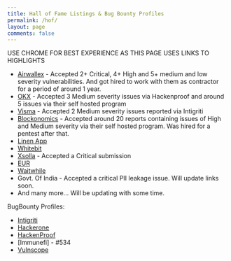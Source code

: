 ```yaml
---
title: Hall of Fame Listings & Bug Bounty Profiles
permalink: /hof/
layout: page
comments: false
---
```


USE CHROME FOR BEST EXPERIENCE AS THIS PAGE USES LINKS TO HIGHLIGHTS

- [Airwallex](https://medium.com/airwallex-engineering/a-pragmatic-guide-to-building-your-bug-bounty-program-e328b7492c67#:~:text=Enter%2C%20Siddharth.,his%20university%20fees.) - Accepted 2+ Critical, 4+ High and 5+ medium and low severity vulnerabilities. And got hired to work with them as contractor for a period of around 1 year.
- [OKX](https://hackenproof.com/okx-1/okx/influencers#:~:text=1-,Siddharth%20Bharadwaj,-%40SiddharthBharadwaj) - Accepted 3 Medium severity issues via Hackenproof and around 5 issues via their self hosted program
- [Visma](https://www.visma.com/trust-centre/security/hall-of-fame/#:~:text=2023-,Siddharth%20Bharadwaj,-2023) - Accepted 2 Medium severity issues reported via Intigriti
- [Blockonomics](https://blockonomics.co) -  Accepted around 20 reports containing issues of High and Medium severity via their self hosted program. Was hired for a pentest after that.
- [Linen App](https://linen.app/bug-bounty/#:~:text=Yeshwanth-,Siddharth%20Bharadwaj,-Irtaza%20Shaikh)
- [Whitebit](https://whitebit.com/)
- [Xsolla](xsolla.com) - Accepted a Critical submission
- [EUR](https://www.eur.nl/en/campus/locations/campus-woudestein/security-safety/information-security/hall-fame#:~:text=Opens%20external-,Siddharth%20Bharadwaj,-%2C%20Twitter)
- [Waitwhile](https://waitwhile.com/)
- Govt. Of India - Accepted a critical PII leakage issue. Will update links soon.
- And many more... Will be updating with some time.

BugBounty Profiles:
- [Intigriti](https://app.intigriti.com/profile/siddharthbharadwaj)
- [Hackerone](https://hackerone.com/siddharthbharadwaj?type=user)
- [HackenProof](https://hackenproof.com/hackers/siddharthbharadwaj)
- [Immunefi] - #534
- [Vulnscope](https://www.vulnscope.com/siddharthbharadwaj)
